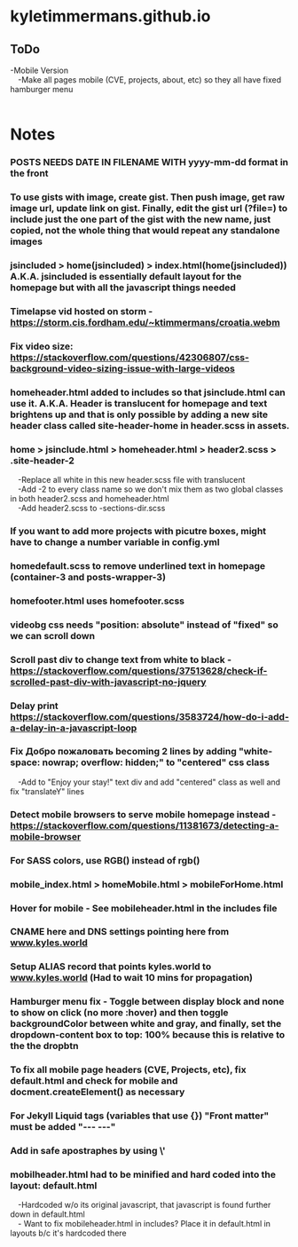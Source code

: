 # kyletimmermans.github.io


## ToDo

<div>-Mobile Version</div>
<div>&ensp;&ensp;-Make all pages mobile (CVE, projects, about, etc) so they all have fixed hamburger menu</div>

</br>

# Notes
### POSTS NEEDS DATE IN FILENAME WITH yyyy-mm-dd format in the front
### To use gists with image, create gist. Then push image, get raw image url, update link on gist. Finally, edit the gist url (?file=) to include just the one part of the gist with the new name, just copied, not the whole thing that would repeat any standalone images
### jsincluded > home(jsincluded) > index.html(home(jsincluded)) A.K.A. jsincluded is essentially default layout for the homepage but with all the javascript things needed
### Timelapse vid hosted on storm - https://storm.cis.fordham.edu/~ktimmermans/croatia.webm
### Fix video size: https://stackoverflow.com/questions/42306807/css-background-video-sizing-issue-with-large-videos
### homeheader.html added to includes so that jsinclude.html can use it. A.K.A. Header is translucent for homepage and text brightens up and that is only possible by adding a new site header class called site-header-home in header.scss in assets.
### home > jsinclude.html > homeheader.html > header2.scss > .site-header-2
<div>&ensp;&ensp;-Replace all white in this new header.scss file with translucent</div>
<div>&ensp;&ensp;-Add -2 to every class name so we don't mix them as two global classes in both header2.scss and homeheader.html</div>
<div>&ensp;&ensp;-Add header2.scss to -sections-dir.scss</div>

### If you want to add more projects with picutre boxes, might have to change a number variable in config.yml
### homedefault.scss to remove underlined text in homepage (container-3 and posts-wrapper-3)
### homefooter.html uses homefooter.scss
### videobg css needs "position: absolute" instead of "fixed" so we can scroll down
### Scroll past div to change text from white to black - https://stackoverflow.com/questions/37513628/check-if-scrolled-past-div-with-javascript-no-jquery
### Delay print https://stackoverflow.com/questions/3583724/how-do-i-add-a-delay-in-a-javascript-loop
### Fix Добро пожаловать becoming 2 lines by adding "white-space: nowrap; overflow: hidden;" to "centered" css class
<div>&ensp;&ensp;-Add to "Enjoy your stay!" text div and add "centered" class as well and fix "translateY" lines</div>

### Detect mobile browsers to serve mobile homepage instead - https://stackoverflow.com/questions/11381673/detecting-a-mobile-browser
### For SASS colors, use RGB() instead of rgb()
### mobile_index.html > homeMobile.html > mobileForHome.html
### Hover for mobile - See mobileheader.html in the includes file
### CNAME here and DNS settings pointing here from www.kyles.world
### Setup ALIAS record that points kyles.world to www.kyles.world  (Had to wait 10 mins for propagation)
### Hamburger menu fix - Toggle between display block and none to show on click (no more :hover) and then toggle backgroundColor between white and gray, and finally, set the dropdown-content box to top: 100% because this is relative to the the dropbtn
### To fix all mobile page headers (CVE, Projects, etc), fix default.html and check for mobile and docment.createElement() as necessary
### For Jekyll Liquid tags (variables that use {}) "Front matter" must be added "--- ---"
### Add in safe apostraphes by using \\'
### mobilheader.html had to be minified and hard coded into the layout: default.html
<div>&ensp;&ensp;-Hardcoded w/o its original javascript, that javascript is found further down in default.html</div>
<div>&ensp;&ensp;- Want to fix mobileheader.html in includes? Place it in default.html in layouts b/c it's hardcoded there</div>
